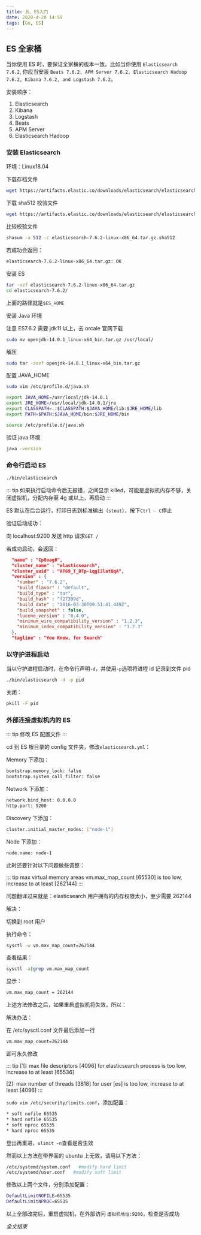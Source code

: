 ```yaml
---
title: 五、ES入门
date: 2020-4-20 14:59
tags: [Go, ES]
---
```


<CreateTime/>
<TagLinks />

## ES 全家桶

当你使用 ES 时，要保证全家桶的版本一致。比如当你使用 `Elasticsearch 7.6.2`, 你应当安装 `Beats 7.6.2, APM Server 7.6.2, Elasticsearch Hadoop 7.6.2, Kibana 7.6.2, and Logstash 7.6.2`。

安装顺序：

1. Elasticsearch
2. Kibana
3. Logstash
4. Beats
5. APM Server
6. Elasticsearch Hadoop

### 安装 Elasticsearch

环境：Linux18.04

下载存档文件

```bash
wget https://artifacts.elastic.co/downloads/elasticsearch/elasticsearch-7.6.2-linux-x86_64.tar.gz
```

下载 sha512 校验文件

```bash
wget https://artifacts.elastic.co/downloads/elasticsearch/elasticsearch-7.6.2-linux-x86_64.tar.gz.sha512
```

比较校验文件

```bash
shasum -a 512 -c elasticsearch-7.6.2-linux-x86_64.tar.gz.sha512
```

若成功会返回：

```bash
elasticsearch-7.6.2-linux-x86_64.tar.gz: OK
```

安装 ES

```bash
tar -xzf elasticsearch-7.6.2-linux-x86_64.tar.gz
cd elasticsearch-7.6.2/
```

上面的路径就是`$ES_HOME`

安装 Java 环境

注意 ES7.6.2 需要 jdk11 以上，去 orcale 官网下载

```bash
sudo mv openjdk-14.0.1_linux-x64_bin.tar.gz /usr/local/
```

解压

```bash
sudo tar -zxvf openjdk-14.0.1_linux-x64_bin.tar.gz
```

配置 JAVA_HOME

```bash
sudo vim /etc/profile.d/java.sh

export JAVA_HOME=/usr/local/jdk-14.0.1
export JRE_HOME=/usr/local/jdk-14.0.1/jre
export CLASSPATH=.:$CLASSPATH:$JAVA_HOME/lib:$JRE_HOME/lib
export PATH=$PATH:$JAVA_HOME/bin:$JRE_HOME/bin

source /etc/profile.d/java.sh
```

验证 java 环境

```bash
java -version
```

### 命令行启动 ES

```bash
./bin/elasticsearch
```

::: tip
如果执行启动命令后无报错，之间显示 killed，可能是虚拟机内存不够，关闭虚拟机，分配内存至 4g 或以上，再启动
:::

ES 默认在后台运行，打印日志到标准输出（`stout`），按下`Ctrl - C`停止

验证启动成功：

向 localhost:9200 发送 http 请求`GET /`

若成功启动，会返回：

```json
  "name" : "Cp8oag6",
  "cluster_name" : "elasticsearch",
  "cluster_uuid" : "AT69_T_DTp-1qgIJlatQqA",
  "version" : {
    "number" : "7.6.2",
    "build_flavor" : "default",
    "build_type" : "tar",
    "build_hash" : "f27399d",
    "build_date" : "2016-03-30T09:51:41.449Z",
    "build_snapshot" : false,
    "lucene_version" : "8.4.0",
    "minimum_wire_compatibility_version" : "1.2.3",
    "minimum_index_compatibility_version" : "1.2.3"
  },
  "tagline" : "You Know, for Search"
```

### 以守护进程启动

当以守护进程启动时，在命令行声明`-d`，并使用`-p`选项将进程 id 记录到文件 pid

```bash
./bin/elasticsearch -d -p pid
```

关闭：

```bash
pkill -F pid
```

### 外部连接虚拟机内的 ES

::: tip
修改 ES 配置文件
:::

cd 到 ES 根目录的 config 文件夹，修改`elasticsearch.yml`：

Memory 下添加：

```bash
bootstrap.memory_lock: false
bootstrap.system_call_filter: false
```

Network 下添加：

```bash
network.bind_host: 0.0.0.0
http.port: 9200
```

Discovery 下添加：

```bash
cluster.initial_master_nodes: ["node-1"]
```

Node 下添加：

```bash
node.name: node-1
```

此时还要针对以下问题做些调整：

::: tip
max virtual memory areas vm.max_map_count [65530] is too low, increase to at least [262144]
:::

问题翻译过来就是：elasticsearch 用户拥有的内存权限太小，至少需要 262144

解决：

切换到 root 用户

执行命令：

```bash
sysctl -w vm.max_map_count=262144
```

查看结果：

```bash
sysctl -a|grep vm.max_map_count
```

显示：

```bash
vm.max_map_count = 262144
```

上述方法修改之后，如果重启虚拟机将失效，所以：

解决办法：

在 /etc/sysctl.conf 文件最后添加一行

```bash
vm.max_map_count=262144
```

即可永久修改

::: tip
[1]: max file descriptors [4096] for elasticsearch process is too low, increase to at least [65536]

[2]: max number of threads [3818] for user [es] is too low, increase to at least [4096]
:::

`sudo vim /etc/security/limits.conf`，添加配置：

```bash
* soft nofile 65535
* hard nofile 65535
* soft nproc 65535
* hard nproc 65535
```

登出再重进，`ulimit -n`查看是否生效

然而以上方法在带界面的 ubuntu 上无效，请用以下方法：

```bash
/etc/systemd/system.conf   #modify hard limit
/etc/systemd/user.conf   #modify soft limit
```

修改以上两个文件，分别添加配置：

```bash
DefaultLimitNOFILE=65535
DefaultLimitNPROC=65535
```

以上全部改完后，重启虚拟机，在外部访问 `虚拟机地址:9200`，检查是否成功

_全文结束_
